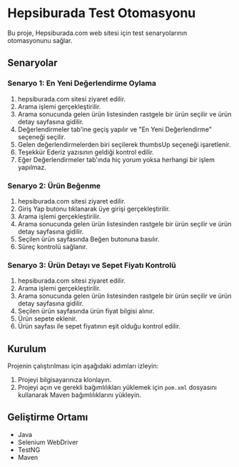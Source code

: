 # Hepsiburada Test Otomasyonu

Bu proje, Hepsiburada.com web sitesi için test senaryolarının otomasyonunu sağlar.

## Senaryolar

### Senaryo 1: En Yeni Değerlendirme Oylama

1. hepsiburada.com sitesi ziyaret edilir.
2. Arama işlemi gerçekleştirilir.
3. Arama sonucunda gelen ürün listesinden rastgele bir ürün seçilir ve ürün detay sayfasına gidilir.
4. Değerlendirmeler tab'ine geçiş yapılır ve "En Yeni Değerlendirme" seçeneği seçilir.
5. Gelen değerlendirmelerden biri seçilerek thumbsUp seçeneği işaretlenir.
6. Teşekkür Ederiz yazısının geldiği kontrol edilir.
7. Eğer Değerlendirmeler tab'ında hiç yorum yoksa herhangi bir işlem yapılmaz.

### Senaryo 2: Ürün Beğenme

1. hepsiburada.com sitesi ziyaret edilir.
2. Giriş Yap butonu tıklanarak üye girişi gerçekleştirilir.
3. Arama işlemi gerçekleştirilir.
4. Arama sonucunda gelen ürün listesinden rastgele bir ürün seçilir ve ürün detay sayfasına gidilir.
5. Seçilen ürün sayfasında Beğen butonuna basılır.
6. Süreç kontrolü sağlanır.

### Senaryo 3: Ürün Detayı ve Sepet Fiyatı Kontrolü

1. hepsiburada.com sitesi ziyaret edilir.
2. Arama işlemi gerçekleştirilir.
3. Arama sonucunda gelen ürün listesinden rastgele bir ürün seçilir ve ürün detay sayfasına gidilir.
4. Seçilen ürün sayfasında ürün fiyat bilgisi alınır.
5. Ürün sepete eklenir.
6. Ürün sayfası ile sepet fiyatının eşit olduğu kontrol edilir.

## Kurulum

Projenin çalıştırılması için aşağıdaki adımları izleyin:

1. Projeyi bilgisayarınıza klonlayın.
2. Projeyi açın ve gerekli bağımlılıkları yüklemek için `pom.xml` dosyasını kullanarak Maven bağımlılıklarını yükleyin.

## Geliştirme Ortamı

- Java
- Selenium WebDriver
- TestNG
- Maven
